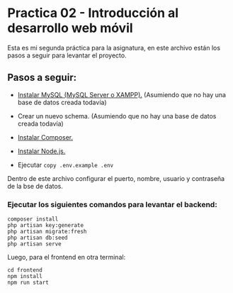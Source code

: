 # Practica 02 - Introducción al desarrollo web móvil

Esta es mi segunda práctica para la asignatura, en este archivo están los pasos a seguir para levantar el proyecto.

## Pasos a seguir:

- [Instalar MySQL (MySQL Server o XAMPP).](https://dev.mysql.com/downloads/mysql/) (Asumiendo que no hay una base de datos creada todavía)

- Crear un nuevo schema. (Asumiendo que no hay una base de datos creada todavía)

- [Instalar Composer.](https://getcomposer.org)

- [Instalar Node.js.](https://nodejs.org/en)

- Ejecutar  ``` copy .env.example .env ```

Dentro de este archivo configurar el puerto, nombre, usuario y contraseña de la bse de datos.

### Ejecutar los siguientes comandos para levantar el backend:

```
composer install
php artisan key:generate
php artisan migrate:fresh
php artisan db:seed
php artisan serve
```
Luego, para el frontend en otra terminal:
```
cd frontend
npm install
npm run start
```